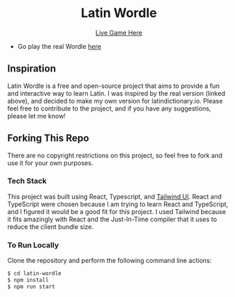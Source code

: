 <h1 align="center"> 
    Latin Wordle
</h1>
<p align=center>
    <a href="https://www.latindictionary.io/wordle">
        Live Game Here
    </a>
</p>

- Go play the real Wordle [here](https://www.powerlanguage.co.uk/wordle/)

## Inspiration

Latin Wordle is a free and open-source project that aims to provide a fun and interactive way to learn Latin. I was inspired by the real version (linked above), and decided to make my own version for latindictionary.io.
Please feel free to contribute to the project, and if you have any suggestions, please let me know!

## Forking This Repo

There are no copyright restrictions on this project, so feel free to fork and use it for your own purposes.

### Tech Stack

This project was built using React, Typescript, and [Tailwind UI](https://tailwindui.com/). React and TypeScript were chosen because I am trying to learn React and TypeScript, and I figured it would be a good fit for this project. I used Tailwind because it fits amazingly with React and the Just-In-Time compiler that it uses to reduce the client bundle size.

### To Run Locally

Clone the repository and perform the following command line actions:

```bash
$ cd latin-wordle
$ npm install
$ npm run start
```
